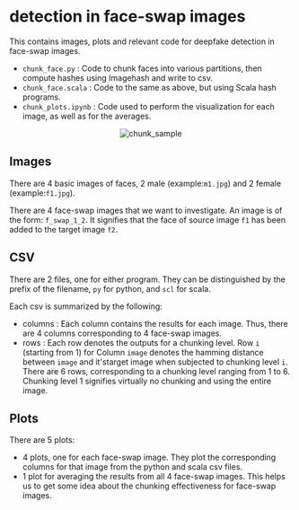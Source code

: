 # detection in face-swap images

This contains images, plots and relevant code for deepfake detection in face-swap images.

- `chunk_face.py` : Code to chunk faces into various partitions, then compute hashes using Imagehash and write to csv.
- `chunk_face.scala` : Code to the same as above, but using Scala hash programs.
- `chunk_plots.ipynb` : Code used to perform the visualization for each image, as well as for the averages.

<p align="center">
  <img src="https://github.com/user-attachments/assets/feaa5b37-2d68-4770-b12a-18026c6f98bc" alt="chunk_sample">
</p>

## Images

There are 4 basic images of faces, 2 male (example:`m1.jpg`) and 2 female (example:`f1.jpg`).

There are 4 face-swap images that we want to investigate. An image is of the form: `f_swap_1_2`. It signifies that the face of source image `f1` has been added to the target image `f2`.

## CSV

There are 2 files, one for either program. They can be distinguished by the prefix of the filename, `py` for python, and `scl` for scala.

Each csv is summarized by the following:
- columns : Each column contains the results for each image. Thus, there are 4 columns corresponding to 4 face-swap images.
- rows : Each row denotes the outputs for a chunking level. Row `i` (starting from 1) for Column `image` denotes the hamming distance between `image` and it'starget image when subjected to chunking level `i`. There are 6 rows, corresponding to a chunking level ranging from 1 to 6. Chunking level 1 signifies virtually no chunking and using the entire image.

## Plots

There are 5 plots:
- 4 plots, one for each face-swap image. They plot the corresponding columns for that image from the python and scala csv files.
- 1 plot for averaging the results from all 4 face-swap images. This helps us to get some idea about the chunking effectiveness for face-swap images.

